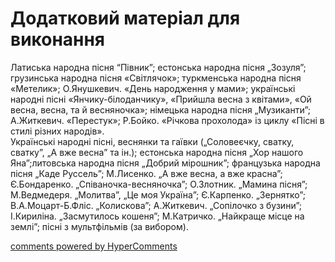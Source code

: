 <div id="hypercomments_widget" class="js-hypercomments-widget invisible"></div>

# Додатковий матеріал для виконання

Латиська народна пісня “Півник”; естонська народна пісня „Зозуля”; грузинська народна пісня «Світлячок»; туркменська народна пісня «Метелик»; О.Янушкевич. «День народження у  мами»; українські народні пісні «Янчику-білоданчику», «Прийшла весна з квітами», «Ой весна,  весна, та й весняночка»; німецька народна пісня „Музиканти”; А.Житкевич. «Перестук»; Р.Бойко. «Річкова прохолода» із циклу «Пісні в стилі різних народів». <br>
Українські народні пісні, веснянки та гаївки („Соловеєчку, сватку, сватку”, „А вже весна” та ін.); естонська народна пісня „Хор нашого Яна”;литовська народна пісня „Добрий мірошник”; французька народна пісня „Каде Руссель”; М.Лисенко. „А вже весна, а вже красна”; Є.Бондаренко. „Співаночка-весняночка”; О.Злотник. „Мамина пісня”; М.Ведмедеря. „Молитва”, „Це моя Україна”;  Є.Карпенко. „Зернятко”; В.А.Моцарт-Б.Фліс. „Колискова”; А.Житкевич. „Сопілочко з бузини”; І.Кириліна. „Засмутилось кошеня”; М.Катричко. „Найкраще місце на землі”; пісні з мультфільмів (за вибором). 


<div class="js-hypercomments-container">
    <a href="http://hypercomments.com" class="hc-link" title="comments widget">comments powered by HyperComments</a>
</div>